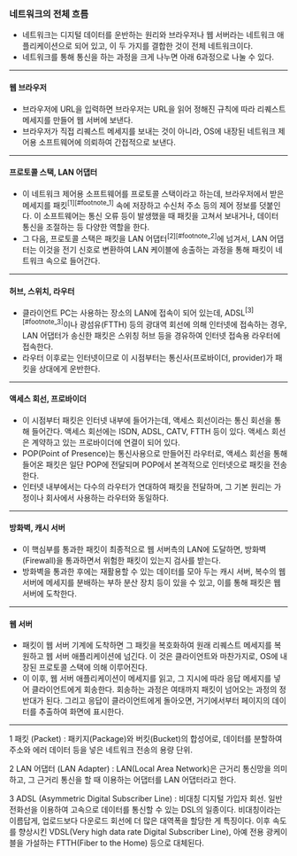### 네트워크의 전체 흐름
- 네트워크는 디지털 데이터를 운반하는 원리와 브라우저나 웹 서버라는 네트워크 애플리케이션으로 되어 있고, 이 두 가지를 결합한 것이 전체 네트워크이다.
- 네트워크를 통해 통신을 하는 과정을 크게 나누면 아래 6과정으로 나눌 수 있다.

---

#### 웹 브라우저
- 브라우저에 URL을 입력하면 브라우저는 URL을 읽어 정해진 규칙에 따라 리퀘스트 메세지를 만들어 웹 서버에 보낸다.
- 브라우저가 직접 리퀘스트 메세지를 보내는 것이 아니라, OS에 내장된 네트워크 제어용 소프트웨어에 의뢰하여 간접적으로 보낸다.

---

#### 프로토콜 스택, LAN 어댑터
- 이 네트워크 제어용 소프트웨어를 프로토콜 스택이라고 하는데, 브라우저에서 받은 메세지를 패킷<sup>[1][#footnote_1]</sup> 속에 저장하고 수신처 주소 등의 제어 정보를 덧붙인다. 이 소프트웨어는 통신 오류 등이 발생했을 때 패킷을 고쳐서 보내거나, 데이터 통신을 조절하는 등 다양한 역할을 한다.
- 그 다음, 프로토콜 스택은 패킷을 LAN 어댑터<sup>[2][#footnote_2]</sup>에 넘겨서, LAN 어댑터는 이것을 전기 신호로 변환하여 LAN 케이블에 송출하는 과정을 통해 패킷이 네트워크 속으로 들어간다.

---

#### 허브, 스위치, 라우터
- 클라이언트 PC는 사용하는 장소의 LAN에 접속이 되어 있는데, ADSL<sup>[3][#footnote_3]</sup>이나 광섬유(FTTH) 등의 광대역 회선에 의해 인터넷에 접속하는 경우, LAN 어댑터가 송신한 패킷은 스위칭 허브 등을 경유하여 인터넷 접속용 라우터에 접속한다.
- 라우터 이후로는 인터넷이므로 이 시점부터는 통신사(프로바이더, provider)가 패킷을 상대에게 운반한다.

---

#### 액세스 회선, 프로바이더
- 이 시점부터 패킷은 인터넷 내부에 들어가는데, 액세스 회선이라는 통신 회선을 통해 들어간다. 액세스 회선에는 ISDN, ADSL, CATV, FTTH 등이 있다. 액세스 회선은 계약하고 있는 프로바이더에 연결이 되어 있다.
- POP(Point of Presence)는 통신사용으로 만들어진 라우터로, 액세스 회선을 통해 들어온 패킷은 일단 POP에 전달되며 POP에서 본격적으로 인터넷으로 패킷을 전송한다.
- 인터넷 내부에서는 다수의 라우터가 연대하여 패킷을 전달하며, 그 기본 원리는 가정이나 회사에서 사용하는 라우터와 동일하다.

---

#### 방화벽, 캐시 서버
- 이 핵심부를 통과한 패킷이 최종적으로 웹 서버측의 LAN에 도달하면, 방화벽(Firewall)을 통과하면서 위험한 패킷이 있는지 검사를 받는다.
- 방화벽을 통과한 후에는 재활용할 수 있는 데이터를 모아 두는 캐시 서버, 복수의 웹 서버에 메세지를 분배하는 부하 분산 장치 등이 있을 수 있고, 이를 통해 패킷은 웹 서버에 도착한다.

---

#### 웹 서버
- 패킷이 웹 서버 기계에 도착하면 그 패킷을 복호화하여 원래 리퀘스트 메세지를 복원하고 웹 서버 애플리케이션에 넘긴다. 이 것은 클라이언트와 마찬가지로, OS에 내장된 프로토콜 스택에 의해 이루어진다.
- 이 이후, 웹 서버 애플리케이션이 메세지를 읽고, 그 지시에 따라 응답 메세지를 넣어 클라이언트에게 회송한다. 회송하는 과정은 여태까지 패킷이 넘어오는 과정의 정반대가 된다. 그리고 응답이 클라이언트에게 돌아오면, 거기에서부터 페이지의 데이터를 추출하여 화면에 표시한다.


---

<a name = "footnote_1">1</a> 패킷 (Packet) : 패키지(Package)와 버킷(Bucket)의 합성어로, 데이터를 분할하여 주소와 에러 데이터 등을 넣은 네트워크 전송의 용량 단위.

<a name = "footnote_2">2</a> LAN 어댑터 (LAN Adapter) : LAN(Local Area Network)은 근거리 통신망을 의미하고, 그 근거리 통신을 할 때 이용하는 어댑터를 LAN 어댑터라고 한다.

<a name = "footnote_3">3</a> ADSL (Asymmetric Digital Subscriber Line) : 비대칭 디지털 가입자 회선. 일반 전화선을 이용하여 고속으로 데이터를 통신할 수 있는 DSL의 일종이다. 비대칭이라는 이름답게, 업로드보다 다운로드 회선에 더 많은 대역폭을 할당한 게 특징이다. 이후 속도를 향상시킨 VDSL(Very high data rate Digital Subscriber Line), 아예 전용 광케이블을 가설하는 FTTH(Fiber to the Home) 등으로 대체된다.